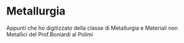 # Metallurgia

Appunti che ho digitizzato della classe di Metallurgia e Materiali non Metallici del Prof.Boniardi al Polimi

